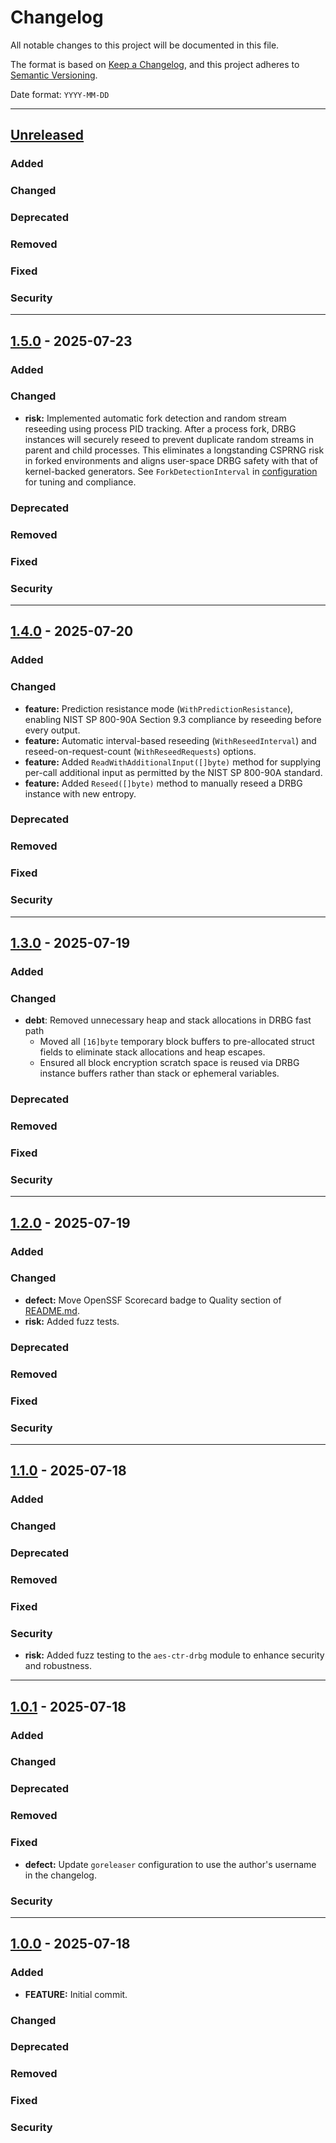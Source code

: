 # Changelog

All notable changes to this project will be documented in this file.

The format is based on [Keep a Changelog](https://keepachangelog.com/en/1.0.0/),
and this project adheres to [Semantic Versioning](https://semver.org/spec/v2.0.0.html).

Date format: `YYYY-MM-DD`

---
## [Unreleased]

### Added
### Changed
### Deprecated
### Removed
### Fixed
### Security

---
## [1.5.0] - 2025-07-23

### Added
### Changed
- **risk:** Implemented automatic fork detection and random stream reseeding using process PID tracking. After a process fork, DRBG instances will securely reseed to prevent duplicate random streams in parent and child processes. This eliminates a longstanding CSPRNG risk in forked environments and aligns user-space DRBG safety with that of kernel-backed generators. See `ForkDetectionInterval` in [configuration](../config.go) for tuning and compliance.

### Deprecated
### Removed
### Fixed
### Security

---
## [1.4.0] - 2025-07-20

### Added
### Changed
- **feature:** Prediction resistance mode (`WithPredictionResistance`), enabling NIST SP 800-90A Section 9.3 compliance by reseeding before every output.
- **feature:** Automatic interval-based reseeding (`WithReseedInterval`) and reseed-on-request-count (`WithReseedRequests`) options.
- **feature:** Added `ReadWithAdditionalInput([]byte)` method for supplying per-call additional input as permitted by the NIST SP 800-90A standard.
- **feature:** Added `Reseed([]byte)` method to manually reseed a DRBG instance with new entropy.

### Deprecated
### Removed
### Fixed
### Security

---
## [1.3.0] - 2025-07-19

### Added
### Changed
- **debt**: Removed unnecessary heap and stack allocations in DRBG fast path
  - Moved all `[16]byte` temporary block buffers to pre-allocated struct fields to eliminate stack allocations and heap escapes.
  - Ensured all block encryption scratch space is reused via DRBG instance buffers rather than stack or ephemeral variables.

### Deprecated
### Removed
### Fixed
### Security

---
## [1.2.0] - 2025-07-19

### Added
### Changed
- **defect:** Move OpenSSF Scorecard badge to Quality section of [README.md](../README.md).
- **risk:** Added fuzz tests.

### Deprecated
### Removed
### Fixed
### Security

---
## [1.1.0] - 2025-07-18

### Added
### Changed
### Deprecated
### Removed
### Fixed
### Security
- **risk:** Added fuzz testing to the `aes-ctr-drbg` module to enhance security and robustness.

---
## [1.0.1] - 2025-07-18

### Added
### Changed
### Deprecated
### Removed
### Fixed
- **defect:** Update `goreleaser` configuration to use the author's username in the changelog.

### Security

---
## [1.0.0] - 2025-07-18

### Added
- **FEATURE:** Initial commit.
### Changed
### Deprecated
### Removed
### Fixed
### Security

[Unreleased]: https://github.com/sixafter/aes-ctr-drbg/compare/v1.5.0...HEAD
[1.5.0]: https://github.com/sixafter/aes-ctr-drbg/compare/v1.4.0...v1.5.0
[1.4.0]: https://github.com/sixafter/aes-ctr-drbg/compare/v1.3.0...v1.4.0
[1.3.0]: https://github.com/sixafter/aes-ctr-drbg/compare/v1.2.0...v1.3.0
[1.2.0]: https://github.com/sixafter/aes-ctr-drbg/compare/v1.1.0...v1.2.0
[1.1.0]: https://github.com/sixafter/aes-ctr-drbg/compare/v1.0.1...v1.1.0
[1.0.1]: https://github.com/sixafter/aes-ctr-drbg/compare/v1.0.0...v1.0.1
[1.0.0]: https://github.com/sixafter/aes-ctr-drbg/compare/80b4d9e2c5b6a5805bd11741af0eea3d5435889b...v1.0.0

[MUST]: https://datatracker.ietf.org/doc/html/rfc2119
[MUST NOT]: https://datatracker.ietf.org/doc/html/rfc2119
[SHOULD]: https://datatracker.ietf.org/doc/html/rfc2119
[SHOULD NOT]: https://datatracker.ietf.org/doc/html/rfc2119
[MAY]: https://datatracker.ietf.org/doc/html/rfc2119
[SHALL]: https://datatracker.ietf.org/doc/html/rfc2119
[SHALL NOT]: https://datatracker.ietf.org/doc/html/rfc2119
[REQUIRED]: https://datatracker.ietf.org/doc/html/rfc2119
[RECOMMENDED]: https://datatracker.ietf.org/doc/html/rfc2119
[NOT RECOMMENDED]: https://datatracker.ietf.org/doc/html/rfc2119
